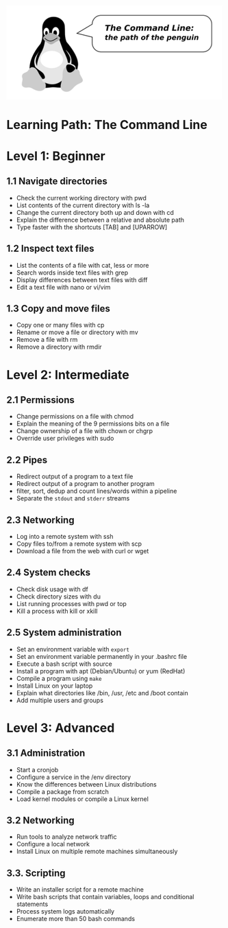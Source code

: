 
![](path_penguin.png)

# Learning Path: The Command Line

Level 1: Beginner
=================

1.1 Navigate directories
------------------------

-   Check the current working directory with pwd
-   List contents of the current directory with ls -la
-   Change the current directory both up and down with cd
-   Explain the difference between a relative and absolute path
-   Type faster with the shortcuts \[TAB\] and \[UPARROW\]

1.2 Inspect text files
----------------------

-   List the contents of a file with cat, less or more
-   Search words inside text files with grep
-   Display differences between text files with diff
-   Edit a text file with nano or vi/vim

1.3 Copy and move files
-----------------------

-   Copy one or many files with cp
-   Rename or move a file or directory with mv
-   Remove a file with rm
-   Remove a directory with rmdir

Level 2: Intermediate
=====================

2.1 Permissions
---------------

-   Change permissions on a file with chmod
-   Explain the meaning of the 9 permissions bits on a file
-   Change ownership of a file with chown or chgrp
-   Override user privileges with sudo

2.2 Pipes
---------

-   Redirect output of a program to a text file
-   Redirect output of a program to another program
-   filter, sort, dedup and count lines/words within a pipeline
-   Separate the `stdout` and `stderr` streams

2.3 Networking
--------------

-   Log into a remote system with ssh
-   Copy files to/from a remote system with scp
-   Download a file from the web with curl or wget

2.4 System checks
-----------------

-   Check disk usage with df
-   Check directory sizes with du
-   List running processes with pwd or top
-   Kill a process with kill or xkill

2.5 System administration
-------------------------

-   Set an environment variable with `export`
-   Set an environment variable permanently in your .bashrc file
-   Execute a bash script with source
-   Install a program with apt (Debian/Ubuntu) or yum (RedHat)
-   Compile a program using `make`
-   Install Linux on your laptop
-   Explain what directories like /bin, /usr, /etc and /boot contain
-   Add multiple users and groups

Level 3: Advanced
=================

3.1 Administration
-------------------

-   Start a cronjob
-   Configure a service in the /env directory
-   Know the differences between Linux distributions
-   Compile a package from scratch
-   Load kernel modules or compile a Linux kernel

3.2 Networking
--------------

-   Run tools to analyze network traffic
-   Configure a local network
-   Install Linux on multiple remote machines simultaneously

3.3. Scripting
--------------

-   Write an installer script for a remote machine
-   Write bash scripts that contain variables, loops and conditional
    statements
-   Process system logs automatically
-   Enumerate more than 50 bash commands
